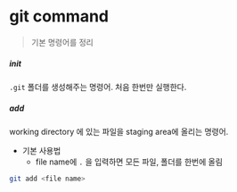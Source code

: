 # git command

> 기본 명령어를 정리



##### init

`.git` 폴더를 생성해주는 명령어.  처음 한번만 실행한다. 



##### add

working directory 에 있는 파일을 staging area에 올리는 명령어. 



- 기본 사용법
  - file name에 `.` 을 입력하면 모든 파일, 폴더를 한번에 올림

```bash
git add <file name>
```

